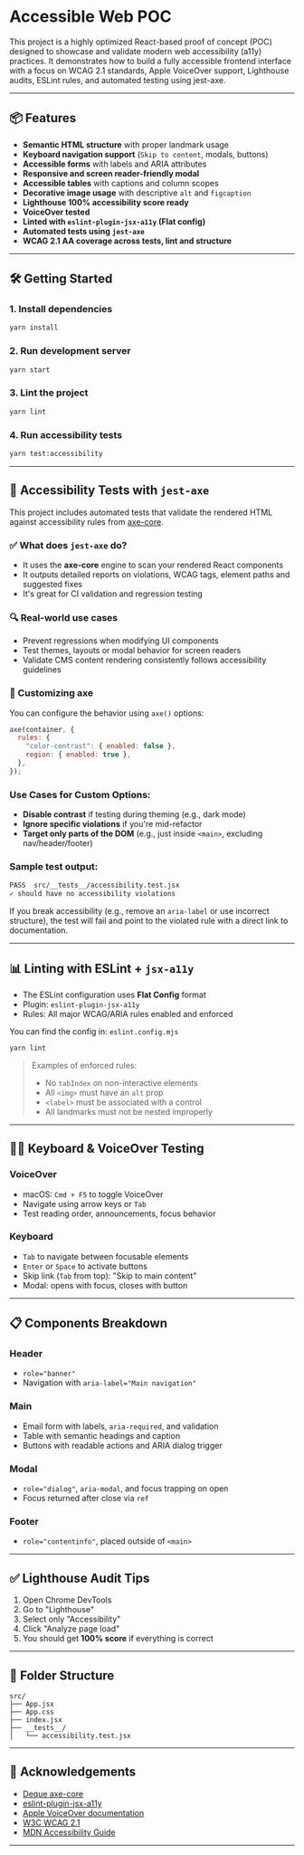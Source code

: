 # Accessible Web POC

This project is a highly optimized React-based proof of concept (POC) designed to showcase and validate modern web accessibility (a11y) practices. It demonstrates how to build a fully accessible frontend interface with a focus on WCAG 2.1 standards, Apple VoiceOver support, Lighthouse audits, ESLint rules, and automated testing using jest-axe.

---

## 📦 Features

- **Semantic HTML structure** with proper landmark usage
- **Keyboard navigation support** (`Skip to content`, modals, buttons)
- **Accessible forms** with labels and ARIA attributes
- **Responsive and screen reader-friendly modal**
- **Accessible tables** with captions and column scopes
- **Decorative image usage** with descriptive `alt` and `figcaption`
- **Lighthouse 100% accessibility score ready**
- **VoiceOver tested**
- **Linted with `eslint-plugin-jsx-a11y` (Flat config)**
- **Automated tests using `jest-axe`**
- **WCAG 2.1 AA coverage across tests, lint and structure**

---

## 🛠️ Getting Started

### 1. Install dependencies

```bash
yarn install
```

### 2. Run development server

```bash
yarn start
```

### 3. Lint the project

```bash
yarn lint
```

### 4. Run accessibility tests

```bash
yarn test:accessibility
```

---

## 🧪 Accessibility Tests with `jest-axe`

This project includes automated tests that validate the rendered HTML against accessibility rules from [axe-core](https://github.com/dequelabs/axe-core).

### ✅ What does `jest-axe` do?

- It uses the **axe-core** engine to scan your rendered React components
- It outputs detailed reports on violations, WCAG tags, element paths and suggested fixes
- It's great for CI validation and regression testing

### 🔍 Real-world use cases

- Prevent regressions when modifying UI components
- Test themes, layouts or modal behavior for screen readers
- Validate CMS content rendering consistently follows accessibility guidelines

### 🧩 Customizing axe

You can configure the behavior using `axe()` options:

```js
axe(container, {
  rules: {
    "color-contrast": { enabled: false },
    region: { enabled: true },
  },
});
```

### Use Cases for Custom Options:

- **Disable contrast** if testing during theming (e.g., dark mode)
- **Ignore specific violations** if you're mid-refactor
- **Target only parts of the DOM** (e.g., just inside `<main>`, excluding nav/header/footer)

### Sample test output:

```txt
PASS  src/__tests__/accessibility.test.jsx
✓ should have no accessibility violations
```

If you break accessibility (e.g., remove an `aria-label` or use incorrect structure), the test will fail and point to the violated rule with a direct link to documentation.

---

## 📊 Linting with ESLint + `jsx-a11y`

- The ESLint configuration uses **Flat Config** format
- Plugin: `eslint-plugin-jsx-a11y`
- Rules: All major WCAG/ARIA rules enabled and enforced

You can find the config in: `eslint.config.mjs`

```bash
yarn lint
```

> Examples of enforced rules:
>
> - No `tabIndex` on non-interactive elements
> - All `<img>` must have an `alt` prop
> - `<label>` must be associated with a control
> - All landmarks must not be nested improperly

---

## 🧑‍💻 Keyboard & VoiceOver Testing

### VoiceOver

- macOS: `Cmd + F5` to toggle VoiceOver
- Navigate using arrow keys or `Tab`
- Test reading order, announcements, focus behavior

### Keyboard

- `Tab` to navigate between focusable elements
- `Enter` or `Space` to activate buttons
- Skip link (`Tab` from top): "Skip to main content"
- Modal: opens with focus, closes with button

---

## 📋 Components Breakdown

### Header

- `role="banner"`
- Navigation with `aria-label="Main navigation"`

### Main

- Email form with labels, `aria-required`, and validation
- Table with semantic headings and caption
- Buttons with readable actions and ARIA dialog trigger

### Modal

- `role="dialog"`, `aria-modal`, and focus trapping on open
- Focus returned after close via `ref`

### Footer

- `role="contentinfo"`, placed outside of `<main>`

---

## ✅ Lighthouse Audit Tips

1. Open Chrome DevTools
2. Go to "Lighthouse"
3. Select only "Accessibility"
4. Click "Analyze page load"
5. You should get **100% score** if everything is correct

---

## 📁 Folder Structure

```
src/
├── App.jsx
├── App.css
├── index.jsx
├── __tests__/
│   └── accessibility.test.jsx
```

---

## 🙌 Acknowledgements

- [Deque axe-core](https://www.deque.com/axe/)
- [eslint-plugin-jsx-a11y](https://github.com/jsx-eslint/eslint-plugin-jsx-a11y)
- [Apple VoiceOver documentation](https://support.apple.com/guide/voiceover/welcome/mac)
- [W3C WCAG 2.1](https://www.w3.org/TR/WCAG21/)
- [MDN Accessibility Guide](https://developer.mozilla.org/en-US/docs/Learn/Accessibility)

---
